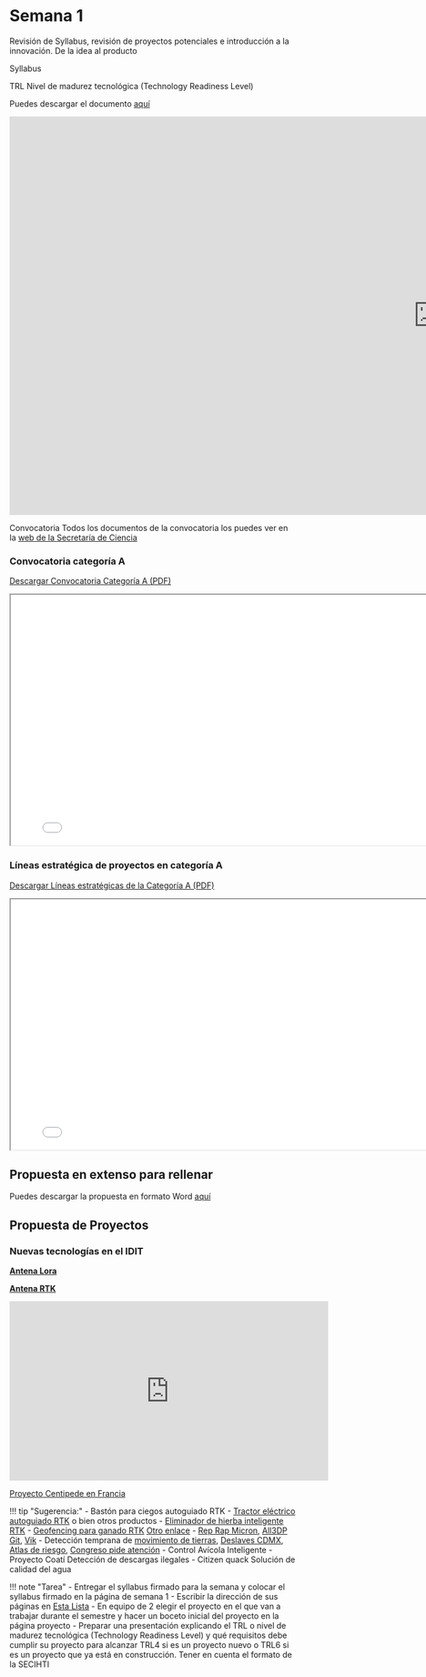 # Semana 1

Revisión de Syllabus, revisión de proyectos potenciales e introducción a la innovación. De la idea al producto

Syllabus



TRL Nivel de madurez tecnológica (Technology Readiness Level) 

Puedes descargar el documento [aquí](https://docs.google.com/spreadsheets/d/1NYIhXmFSM3qvFPglLjnC4HzYIEPZL69n/edit?usp=sharing&ouid=118419766353546707509&rtpof=true&sd=true)




<iframe src="https://docs.google.com/spreadsheets/d/1NYIhXmFSM3qvFPglLjnC4HzYIEPZL69n/edit?usp=sharing&ouid=118419766353546707509&rtpof=true&sd=true" frameborder="0" width="1500" height="700" allowfullscreen="true" mozallowfullscreen="true" webkitallowfullscreen="true"></iframe>



Convocatoria
Todos los documentos de la convocatoria los puedes ver en la [web de la Secretaría de Ciencia](https://secihti.mx/tecnologias-e-innovacion/convocatorias-desarrollo-tecnologico-vinculacion-e-innovacion/)


### Convocatoria categoría A

[Descargar Convocatoria Categoría A (PDF)](./recursos/archivos/MT_Categoria_A.pdf)

<iframe src="../recursos/archivos/MT_Categoria_A.pdf" width="800" height="440"></iframe>





### Líneas estratégica de proyectos en categoría A

[Descargar Líneas estratégicas de la Categoría A (PDF)](./recursos/archivos/Anexo2_DTI_conv2025.pdf)

<iframe src="../recursos/archivos/Anexo2_DTI_conv2025.pdf" width="800" height="440"></iframe>

## Propuesta en extenso para rellenar

Puedes descargar la propuesta en formato Word [aquí](./recursos/archivos/Propuesta_en_extenso_del_proyecto_Categoria_A.docx)

## Propuesta de Proyectos

### Nuevas tecnologías en el IDIT

[**Antena Lora**](https://www.vencoel.com/que-es-lora-como-funciona-y-caracteristicas-principales/)

[**Antena RTK**](https://www.helixnorth.com/blog/sistema-georreferenciado-de-datos-rtk-y-ppk-cul-es-mejor)

<iframe width="560" height="315" src="https://www.youtube.com/embed/bCoIXgqlmTI" frameborder="0" allow="autoplay; encrypted-media" allowfullscreen></iframe>

[Proyecto Centipede en Francia](https://www.centipede-rtk.org/)

!!! tip "Sugerencia:"
    - Bastón para ciegos autoguiado RTK
    - [Tractor eléctrico autoguiado RTK](https://www.instagram.com/renewables247/) o bien otros productos
    - [Eliminador de hierba inteligente RTK](https://bumerania.com/soluciones-roboticas/robot-agricola-inteligente/)
    - [Geofencing para ganado RTK](https://www.halterhq.com/) [Otro enlace](https://www.instagram.com/halterhq/)
    - [Rep Rap Micron](https://www-hackster-io.cdn.ampproject.org/c/s/www.hackster.io/news/can-reprap-revolutionize-3d-printing-again-with-the-new-micron-design-18c4775e4d1a.amp), [All3DP](https://all3dp.com/es/4/nueva-impresora-3d-diy-de-precision-a-micronivel-de-un-pionero-de-reprap-pone-la-tecnologia-al-alcance-de-su-escritorio/) [Git](https://github.com/VikOlliver/RepRapMicron), [Vik](https://3dprintingindustry.com/news/interview-vik-olliver-first-reprap-volunteer-didnt-just-build-3d-printer-133892/)
    - Detección temprana de [movimiento de tierras](https://www.instagram.com/reel/DM-1UYGIEre/?utm_source=ig_web_copy_link&igsh=MzRlODBiNWFlZA==), [Deslaves CDMX](https://www.reforma.com/ubican-462-puntos-con-riesgo-de-deslave-o-inundacion-en-cdmx/ar2875886), [Atlas de riesgo](https://www.atlas.cdmx.gob.mx/analisisn3/), [Congreso pide atención](https://www.congresocdmx.gob.mx/comsoc-pide-congreso-acciones-atender-deslaves-cuajimalpa-5557-1.html)
    - Control Avícola Inteligente
    - Proyecto Coatí Detección de descargas ilegales
    - Citizen quack Solución de calidad del agua









!!! note "Tarea"
    - Entregar el syllabus firmado para la semana y colocar el syllabus firmado en la página de semana 1
    - Escribir la dirección de sus páginas en [Esta Lista](https://docs.google.com/spreadsheets/d/1ShhCsvGMLnsq6e9PkDVVJUFhwR6yDj1gcMyfT5Xj9y4/edit?usp=sharing) 
    - En equipo de 2 elegir el proyecto en el que van a trabajar durante el semestre y hacer un boceto inicial del proyecto en la página proyecto 
    - Preparar una presentación explicando el TRL o nivel de madurez tecnológica (Technology Readiness Level) y qué requisitos debe cumplir su proyecto para alcanzar TRL4 si es un proyecto nuevo o TRL6 si es un proyecto que ya está en construcción. Tener en cuenta el formato de la SECIHTI